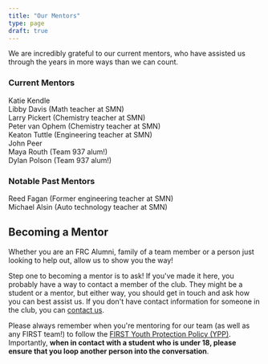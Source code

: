 ```yaml
---
title: "Our Mentors"
type: page
draft: true
---
```


We are incredibly grateful to our current mentors, who have assisted us through the years in more ways than we can count.

### Current Mentors

Katie Kendle  
Libby Davis (Math teacher at SMN)  
Larry Pickert (Chemistry teacher at SMN)  
Peter van Ophem (Chemistry teacher at SMN)  
Keaton Tuttle (Engineering teacher at SMN)  
John Peer  
Maya Routh (Team 937 alum!)  
Dylan Polson (Team 937 alum!)

### Notable Past Mentors

Reed Fagan (Former engineering teacher at SMN)  
Michael Alsin (Auto technology teacher at SMN)

## Becoming a Mentor

Whether you are an FRC Alumni, family of a team member or a person just looking to help out, allow us to show you the way!

Step one to becoming a mentor is to ask! If you've made it here, you probably have a way to contact a member of the club. They might be a student or a mentor, but either way, you should get in touch and ask how you can best assist us. If you don't have contact information for someone in the club, you can [contact us](/contact).

Please always remember when you're mentoring for our team (as well as any FIRST team!) to follow the [FIRST Youth Protection Policy (YPP)](https://www.firstinspires.org/resource-library/youth-protection-policy). Importantly, **when in contact with a student who is under 18, please ensure that you loop another person into the conversation**.
